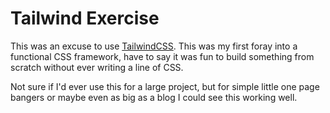 # Tailwind Exercise

This was an excuse to use [TailwindCSS][tw]. This was my first foray into a
functional CSS framework, have to say it was fun to build something from scratch
without ever writing a line of CSS.

Not sure if I'd ever use this for a large
project, but for simple little one page bangers or maybe even as big as a blog I
could see this working well.


[tw]: https://tailwindcss.com/

